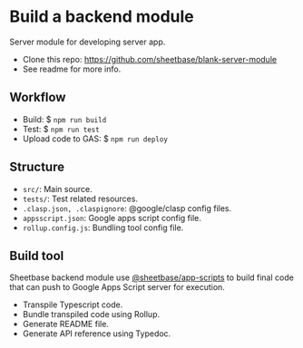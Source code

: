 # Build a backend module

Server module for developing server app.

- Clone this repo: <https://github.com/sheetbase/blank-server-module>
- See readme for more info.

## Workflow

- Build: $ `npm run build`
- Test: $ `npm run test`
- Upload code to GAS: $ `npm run deploy`

## Structure

- `src/`: Main source.
- `tests/`: Test related resources.
- `.clasp.json, .claspignore`: @google/clasp config files.
- `appsscript.json`: Google apps script config file.
- `rollup.config.js`: Bundling tool config file.
  
## Build tool

Sheetbase backend module use [@sheetbase/app-scripts](https://github.com/sheetbase/app-scripts) to build final code that can push to Google Apps Script server for execution.

- Transpile Typescript code.
- Bundle transpiled code using Rollup.
- Generate README file.
- Generate API reference using Typedoc.
